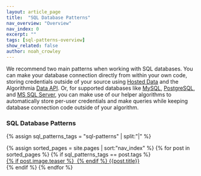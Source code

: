 ```yaml
---
layout: article_page
title:  "SQL Database Patterns"
nav_overview: "Overview"
nav_index: 0
excerpt: ""
tags: [sql-patterns-overview]
show_related: false
author: noah_crowley
---
```


We recommend two main patterns when working with SQL databases. You can make your database connection directly from within your own code, storing credentials outside of your source using [Hosted Data]({{site.baseurl}}/data/hosted) and the Algorithmia [Data API]({{site.baseurl}}/developers/api/#data). Or, for supported databases like [MySQL]({{site.baseurl}}/sql-patterns/mysql/), [PostgreSQL]({{site.baseurl}}/sql-patterns/postgresql), and [MS SQL Server]({{site.baseurl}}/sql-patterns/mssqlserver), you can make use of our helper algorithms to automatically store per-user credentials and make queries while keeping database connection code outside of your algorithm.

### SQL Database Patterns
{% assign sql_patterns_tags = "sql-patterns" | split:"|" %}
<div class="row data-connectors">
  {% assign sorted_pages = site.pages | sort:"nav_index" %}
  {% for post in sorted_pages %}
    {% if sql_patterns_tags == post.tags %}
      <div class="col-xs-4 col-sm-4 col-md-3">
        <a  href="{{ post.url | relative_url }}" class="lang-tile">
          {% if post.image.teaser %}
            <img  src="{{site.cdnurl}}{{ post.image.teaser | prepend:'/images' | relative_url }}" alt="" itemprop="image" class="lang-icon">
          {% endif %}
          {{post.title}}
        </a>
      </div>
    {% endif %}
  {% endfor %}
</div>
